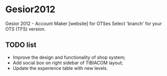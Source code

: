 Gesior2012
==========

Gesior 2012 - Account Maker [website] for OTSes
Select 'branch' for your OTS (TFS) version.

## TODO list

* Improve the design and functionality of shop system;
* Add social box on right sidebar of TIBIACOM layout;
* Update the experience table with new levels.
